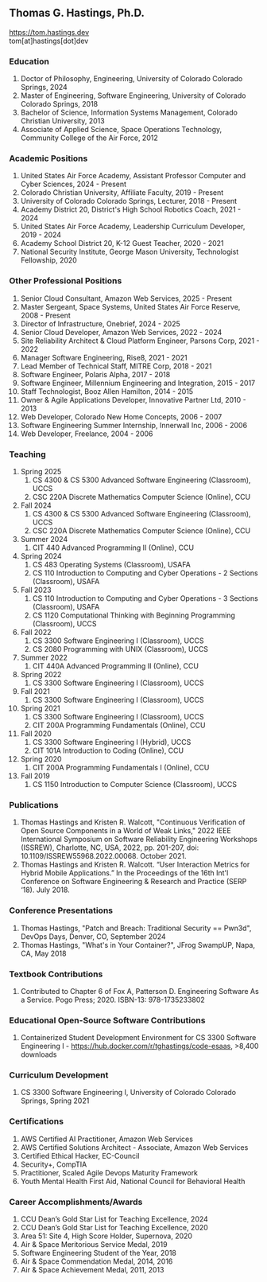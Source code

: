 ## Thomas G. Hastings, Ph.D.
https://tom.hastings.dev \
tom[at]hastings[dot]dev

### Education
1. Doctor of Philosophy, Engineering, University of Colorado Colorado Springs, 2024
1. Master of Engineering, Software Engineering, University of Colorado Colorado Springs, 2018
1. Bachelor of Science, Information Systems Management, Colorado Christian University, 2013
1. Associate of Applied Science, Space Operations Technology, Community College of the Air Force, 2012

### Academic Positions
1. United States Air Force Academy, Assistant Professor Computer and Cyber Sciences, 2024 - Present
1. Colorado Christian University, Affiliate Faculty, 2019 - Present
1. University of Colorado Colorado Springs, Lecturer, 2018 - Present
1. Academy District 20, District's High School Robotics Coach, 2021 - 2024
1. United States Air Force Academy, Leadership Curriculum Developer, 2019 - 2024
1. Academy School District 20, K-12 Guest Teacher, 2020 - 2021
1. National Security Institute, George Mason University, Technologist Fellowship, 2020

### Other Professional Positions
1. Senior Cloud Consultant, Amazon Web Services, 2025 - Present
1. Master Sergeant, Space Systems, United States Air Force Reserve, 2008 - Present
1. Director of Infrastructure, Onebrief, 2024 - 2025
1. Senior Cloud Developer, Amazon Web Services, 2022 - 2024
1. Site Reliability Architect & Cloud Platform Engineer, Parsons Corp, 2021 - 2022
1. Manager Software Engineering, Rise8, 2021 - 2021
1. Lead Member of Technical Staff, MITRE Corp, 2018 - 2021
1. Software Engineer, Polaris Alpha, 2017 - 2018
1. Software Engineer, Millennium Engineering and Integration, 2015 - 2017
1. Staff Technologist, Booz Allen Hamilton, 2014 - 2015
1. Owner & Agile Applications Developer, Innovative Partner Ltd, 2010 - 2013
1. Web Developer, Colorado New Home Concepts, 2006 - 2007
1. Software Engineering Summer Internship, Innerwall Inc, 2006 - 2006
1. Web Developer, Freelance, 2004 - 2006

### Teaching 
1. Spring 2025
   1. CS 4300 & CS 5300 Advanced Software Engineering (Classroom), UCCS
   1. CSC 220A Discrete Mathematics Computer Science (Online), CCU
1. Fall 2024
   1. CS 4300 & CS 5300 Advanced Software Engineering (Classroom), UCCS
   1. CSC 220A Discrete Mathematics Computer Science (Online), CCU
1. Summer 2024
   1. CIT 440 Advanced Programming II (Online), CCU
1. Spring 2024
   1. CS 483 Operating Systems (Classroom), USAFA
   1. CS 110 Introduction to Computing and Cyber Operations - 2 Sections (Classroom), USAFA
1. Fall 2023
    1. CS 110 Introduction to Computing and Cyber Operations - 3 Sections (Classroom), USAFA
    1. CS 1120 Computational Thinking with Beginning Programming (Classroom), UCCS
1. Fall 2022
    1. CS 3300 Software Engineering I (Classroom), UCCS
    1. CS 2080 Programming with UNIX (Classroom), UCCS
1. Summer 2022
    1. CIT 440A Advanced Programming II (Online), CCU
1. Spring 2022
    1. CS 3300 Software Engineering I (Classroom), UCCS
1. Fall 2021
    1. CS 3300 Software Engineering I (Classroom), UCCS
1. Spring 2021
    1. CS 3300 Software Engineering I (Classroom), UCCS
    1. CIT 200A Programming Fundamentals (Online), CCU
1. Fall 2020
    1. CS 3300 Software Engineering I (Hybrid), UCCS
    1. CIT 101A Introduction to Coding (Online), CCU
1. Spring 2020 
    1. CIT 200A Programming Fundamentals I (Online), CCU
1. Fall 2019
    1. CS 1150 Introduction to Computer Science (Classroom), UCCS
 
### Publications
1. Thomas Hastings and Kristen R. Walcott, "Continuous Verification of Open Source Components in a World of Weak Links," 2022 IEEE International Symposium on Software Reliability Engineering Workshops (ISSREW), Charlotte, NC, USA, 2022, pp. 201-207, doi: 10.1109/ISSREW55968.2022.00068. October 2021.
1. Thomas Hastings and Kristen R. Walcott. “User Interaction Metrics for Hybrid Mobile Applications.” In the Proceedings of the 16th Int'l Conference on Software Engineering & Research and Practice (SERP ‘18). July 2018.

### Conference Presentations 
1. Thomas Hastings, "Patch and Breach: Traditional Security == Pwn3d", DevOps Days, Denver, CO, September 2024
1. Thomas Hastings, "What's in Your Container?", JFrog SwampUP, Napa, CA, May 2018

### Textbook Contributions
1. Contributed to Chapter 6 of Fox A, Patterson D. Engineering Software As a Service. Pogo Press; 2020. ISBN-13: 978-1735233802

### Educational Open-Source Software Contributions
1. Containerized Student Development Environment for CS 3300 Software Engineering I - https://hub.docker.com/r/tghastings/code-esaas, >8,400 downloads

### Curriculum Development
1. CS 3300 Software Engineering I, University of Colorado Colorado Springs, Spring 2021

### Certifications
1. AWS Certified AI Practitioner, Amazon Web Services
1. AWS Certified Solutions Architect - Associate, Amazon Web Services
1. Certified Ethical Hacker, EC-Council
1. Security+, CompTIA
1. Practitioner, Scaled Agile Devops Maturity Framework
1. Youth Mental Health First Aid, National Council for Behavioral Health

### Career Accomplishments/Awards
1. CCU Dean’s Gold Star List for Teaching Excellence, 2024
1. CCU Dean’s Gold Star List for Teaching Excellence, 2020
1. Area 51: Site 4, High Score Holder, Supernova, 2020
1. Air & Space Meritorious Service Medal, 2019
1. Software Engineering Student of the Year, 2018
1. Air & Space Commendation Medal, 2014, 2016
1. Air & Space Achievement Medal, 2011, 2013
